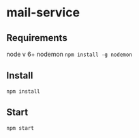 # mail-service
## Requirements

node v 6+
nodemon `npm install -g nodemon`

## Install

`npm install`

## Start

`npm start`


